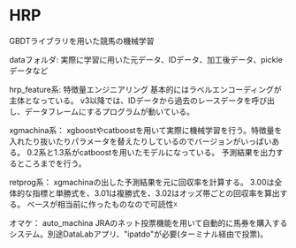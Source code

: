 # HRP
GBDTライブラリを用いた競馬の機械学習

dataフォルダ:
実際に学習に用いた元データ、IDデータ、加工後データ、pickleデータなど

hrp_feature系:
特徴量エンジニアリング
基本的にはラベルエンコーディングが主体となっている。
v3以降では、IDデータから過去のレースデータを呼び出し、データフレームにするプログラムが動いている。

xgmachina系：
xgboostやcatboostを用いて実際に機械学習を行う。特徴量を入れたり抜いたりパラメータを替えたりしているのでバージョンがいっぱいある。
0.2系と1.3系がcatboostを用いたモデルになっている。
予測結果を出力するところまでを行う。

retprog系：
xgmachinaの出した予測結果を元に回収率を計算する。
3.00は全体的な指標と単勝式を、3.01は複勝式を、3.02はオッズ帯ごとの回収率を算出する。
ベースが相当前に作ったものなので可読性☓

オマケ：
auto_machina
JRAのネット投票機能を用いて自動的に馬券を購入するシステム。別途DataLabアプリ、"ipatdo"が必要(ターミナル経由で投票)。

